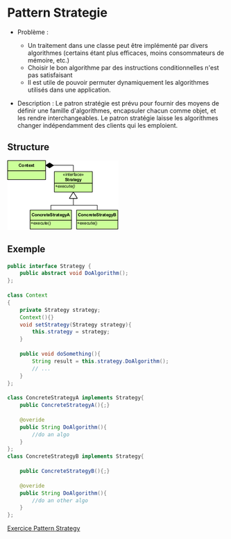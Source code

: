 # Pattern Strategie

* Problème :
  * Un traitement dans une classe peut être implémenté par divers algorithmes (certains étant plus efficaces, moins consommateurs de mémoire, etc.)
  * Choisir le bon algorithme par des instructions conditionnelles n'est pas satisfaisant
  * Il est utile de pouvoir permuter dynamiquement les algorithmes utilisés dans une application.

* Description :
Le patron stratégie est prévu pour fournir des moyens de définir une famille d'algorithmes, encapsuler chacun comme objet, et les rendre interchangeables. Le patron stratégie laisse les algorithmes changer
indépendamment des clients qui les emploient.

## Structure

![Pattern Strategy](./img/designPattern_strategy.png)

## Exemple

```java
public interface Strategy {
    public abstract void DoAlgorithm();
};

class Context
{
    private Strategy strategy;
    Context(){}
    void setStrategy(Strategy strategy){
        this.strategy = strategy;
    }

    public void doSomething(){
        String result = this.strategy.DoAlgorithm();
        // ...
    }
};

class ConcreteStrategyA implements Strategy{
    public ConcreteStrategyA(){;}
    
    @overide
    public String DoAlgorithm(){
        //do an algo
    }
};
class ConcreteStrategyB implements Strategy{

    public ConcreteStrategyB(){;}

    @overide
    public String DoAlgorithm(){
        //do an other algo
    }
};
```

[Exercice Pattern Strategy](../Exercices/3.DesignPattern/strategy/README.md)
